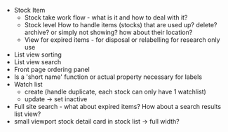 - Stock Item 
  - Stock take work flow - what is it and how to deal with it?
  - Stock level How to handle items (stocks) that are used up? delete? archive? or simply not showing? how about their location? 
  - View for expired items - for disposal or relabelling for research only use
- List view sorting
- List view search
- Front page ordering panel
- Is a 'short name' function or actual property necessary for labels
- Watch list 
  - create (handle duplicate, each stock can only have 1 watchlist)
  - update -> set inactive
- Full site search - what about expired items? How about a search results list view?
- small viewport stock detail card in stock list -> full width?